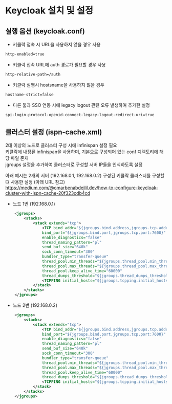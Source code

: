 # Keycloak 설치 및 설정

## 실행 옵션 (keycloak.conf)

- 키클락 접속 시 URL을 사용하지 않을 경우 사용 
```bash
http-enabled=true
```
   
- 키클락 접속 URL에 auth 경로가 필요할 경우 사용
```bash
http-relative-path=/auth
```
   
- 키클락 실행시 hostsname을 사용하지 않을 경우
```bash
hostname-strict=false
```
   
- 다른 툴과 SSO 연동 시에 legacy logout 관련 오류 발생하여 추가한 설정
```bash
spi-login-protocol-openid-connect-legacy-logout-redirect-uri=true
```
   
## 클러스터 설정 (ispn-cache.xml)
2대 이상의 노드로 클러스터 구성 시에 infinispan 설정 필요   
키클락에 내장된 infinispan을 사용하며, 기본으로 구성되어 있는 conf 디렉토리에 해당 파일 존재   
jgroups 설정을 추가하여 클러스터로 구성할 서버 IP들을 인식하도록 설정   
   
아래 예시는 2개의 서버 (192.168.0.1, 192.168.0.2) 구성된 키클락 클러스터를 구성할 떄 사용한 설정 (아래 URL 참고)
https://medium.com/@omarbenabdejlil.dev/how-to-configure-keycloak-cluster-with-ispn-cache-20f323cdb4cd

- 노드 1번 (192.168.0.1)
```xml
    <jgroups>
        <stacks>
            <stack extends="tcp">
                <TCP bind_addr="${jgroups.bind.address,jgroups.tcp.address:192.168.0.1}"
                bind_port="${jgroups.bind.port,jgroups.tcp.port:7600}"
                enable_diagnostics="false"
                thread_naming_pattern="pl"
                send_buf_size="640k"
                sock_conn_timeout="300"
                bundler_type="transfer-queue"
                thread_pool.min_threads="${jgroups.thread_pool.min_threads:0}"
                thread_pool.max_threads="${jgroups.thread_pool.max_threads:200}"
                thread_pool.keep_alive_time="60000"
                thread_dumps_threshold="${jgroups.thread_dumps_threshold:10000}"/>
                <TCPPING initial_hosts="${jgroups.tcpping.initial_hosts:192.168.0.1[7600],192.168.0.2[7600]}" stack.combine="REPLACE" stack.position="MPING"/>
            </stack>
        </stacks>
    </jgroups>
```

- 노드 2번 (192.168.0.2)
```xml
    <jgroups>
        <stacks>
            <stack extends="tcp">
                <TCP bind_addr="${jgroups.bind.address,jgroups.tcp.address:192.168.0.2}"
                bind_port="${jgroups.bind.port,jgroups.tcp.port:7600}"
                enable_diagnostics="false"
                thread_naming_pattern="pl"
                send_buf_size="640k"
                sock_conn_timeout="300"
                bundler_type="transfer-queue"
                thread_pool.min_threads="${jgroups.thread_pool.min_threads:0}"
                thread_pool.max_threads="${jgroups.thread_pool.max_threads:200}"
                thread_pool.keep_alive_time="60000"
                thread_dumps_threshold="${jgroups.thread_dumps_threshold:10000}"/>
                <TCPPING initial_hosts="${jgroups.tcpping.initial_hosts:192.168.0.1[7600],192.168.0.2[7600]}" stack.combine="REPLACE" stack.position="MPING"/>
            </stack>
        </stacks>
    </jgroups>
```